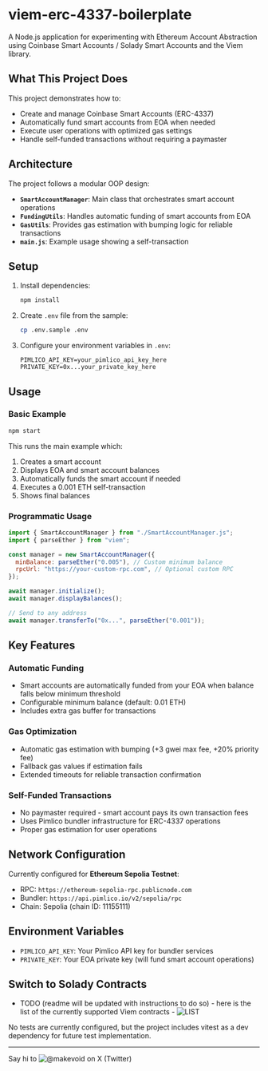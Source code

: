 # viem-erc-4337-boilerplate

A Node.js application for experimenting with Ethereum Account Abstraction using Coinbase Smart Accounts / Solady Smart Accounts and the Viem library.

## What This Project Does

This project demonstrates how to:
- Create and manage Coinbase Smart Accounts (ERC-4337)
- Automatically fund smart accounts from EOA when needed
- Execute user operations with optimized gas settings
- Handle self-funded transactions without requiring a paymaster

## Architecture

The project follows a modular OOP design:

- **`SmartAccountManager`**: Main class that orchestrates smart account operations
- **`FundingUtils`**: Handles automatic funding of smart accounts from EOA
- **`GasUtils`**: Provides gas estimation with bumping logic for reliable transactions
- **`main.js`**: Example usage showing a self-transaction

## Setup

1. Install dependencies:
   ```bash
   npm install
   ```

2. Create `.env` file from the sample:
   ```bash
   cp .env.sample .env
   ```

3. Configure your environment variables in `.env`:
   ```
   PIMLICO_API_KEY=your_pimlico_api_key_here
   PRIVATE_KEY=0x...your_private_key_here
   ```

## Usage

### Basic Example

```bash
npm start
```

This runs the main example which:
1. Creates a smart account
2. Displays EOA and smart account balances
3. Automatically funds the smart account if needed
4. Executes a 0.001 ETH self-transaction
5. Shows final balances

### Programmatic Usage

```javascript
import { SmartAccountManager } from "./SmartAccountManager.js";
import { parseEther } from "viem";

const manager = new SmartAccountManager({
  minBalance: parseEther("0.005"), // Custom minimum balance
  rpcUrl: "https://your-custom-rpc.com", // Optional custom RPC
});

await manager.initialize();
await manager.displayBalances();

// Send to any address
await manager.transferTo("0x...", parseEther("0.001"));
```

## Key Features

### Automatic Funding
- Smart accounts are automatically funded from your EOA when balance falls below minimum threshold
- Configurable minimum balance (default: 0.01 ETH)
- Includes extra gas buffer for transactions

### Gas Optimization
- Automatic gas estimation with bumping (+3 gwei max fee, +20% priority fee)
- Fallback gas values if estimation fails
- Extended timeouts for reliable transaction confirmation

### Self-Funded Transactions
- No paymaster required - smart account pays its own transaction fees
- Uses Pimlico bundler infrastructure for ERC-4337 operations
- Proper gas estimation for user operations

## Network Configuration

Currently configured for **Ethereum Sepolia Testnet**:
- RPC: `https://ethereum-sepolia-rpc.publicnode.com`
- Bundler: `https://api.pimlico.io/v2/sepolia/rpc`
- Chain: Sepolia (chain ID: 11155111)

## Environment Variables

- `PIMLICO_API_KEY`: Your Pimlico API key for bundler services
- `PRIVATE_KEY`: Your EOA private key (will fund smart account operations)

## Switch to Solady Contracts

- TODO (readme will be updated with instructions to do so) - here is the list of the currently supported Viem contracts - ![LIST](https://github.com/wevm/viem/tree/main/src/account-abstraction/accounts/implementations)

No tests are currently configured, but the project includes vitest as a dev dependency for future test implementation.


---

Say hi to ![@makevoid](https://x.com/makevoid) on X (Twitter)
